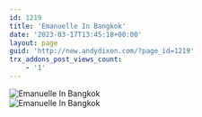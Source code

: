 ```yaml
---
id: 1219
title: 'Emanuelle In Bangkok'
date: '2023-03-17T13:45:18+00:00'
layout: page
guid: 'http://new.andydixon.com/?page_id=1219'
trx_addons_post_views_count:
    - '1'
---
```


![Emanuelle In Bangkok](https://i0.wp.com/assets.g8x2.ldn.idrivee2-23.com/posters/Emanuelle%20In%20Bangkok%2001.jpg?w=1200&ssl=1 "Emanuelle In Bangkok")  
![Emanuelle In Bangkok](https://i0.wp.com/assets.g8x2.ldn.idrivee2-23.com/posters/Emanuelle%20In%20Bangkok%2002.jpg?w=1200&ssl=1 "Emanuelle In Bangkok")